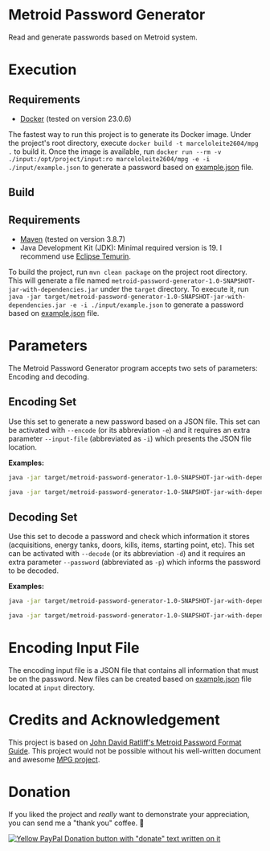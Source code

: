 # Metroid Password Generator

Read and generate passwords based on Metroid system.

# Execution

## Requirements

- [Docker][docker] (tested on version 23.0.6)

The fastest way to run this project is to generate its Docker image. Under the project's root directory, execute `docker build -t marceloleite2604/mpg .` to build it. Once the image is available, run `docker run --rm -v ./input:/opt/project/input:ro marceloleite2604/mpg -e -i ./input/example.json` to generate a password based on [example.json][example-json] file.

## Build

## Requirements

- [Maven][maven] (tested on version 3.8.7)
- Java Development Kit (JDK): Minimal required version is 19. I recommend use [Eclipse Temurin][eclipse-temurin].

To build the project, run `mvn clean package` on the project root directory. This will generate a file named `metroid-password-generator-1.0-SNAPSHOT-jar-with-dependencies.jar` under the `target` directory. To execute it, run `java -jar target/metroid-password-generator-1.0-SNAPSHOT-jar-with-dependencies.jar -e -i ./input/example.json` to generate a password based on [example.json][example-json] file.

# Parameters

The Metroid Password Generator program accepts two sets of parameters: Encoding and decoding.

## Encoding Set

Use this set to generate a new password based on a JSON file. This set can be activated with `--encode` (or its abbreviation `-e`) and it requires an extra parameter `--input-file` (abbreviated as `-i`) which presents the JSON file location.

**Examples:**
```bash
java -jar target/metroid-password-generator-1.0-SNAPSHOT-jar-with-dependencies.jar --encode --input-file ./input/tourian-without-varia-suit.json
```

```bash
java -jar target/metroid-password-generator-1.0-SNAPSHOT-jar-with-dependencies.jar -e -i ./input/brinstar-all-missile-containers.json
```

## Decoding Set

Use this set to decode a password and check which information it stores (acquisitions, energy tanks, doors, kills, items, starting point, etc). This set can be activated with `--decode` (or its abbreviation `-d`) and it requires an extra parameter `--password` (abbreviated as `-p`) which informs the password to be decoded.

**Examples:**

```bash
java -jar target/metroid-password-generator-1.0-SNAPSHOT-jar-with-dependencies.jar --decode --password "-----u F1t--v ----?7 ---scA"
```

```bash
java -jar target/metroid-password-generator-1.0-SNAPSHOT-jar-with-dependencies.jar -d -p "-----u F1t--v ----?7 ---scA"
```

# Encoding Input File

The encoding input file is a JSON file that contains all information that must be on the password. New files can be created based on [example.json][example-json] file located at `input` directory.

# Credits and Acknowledgement
This project is based on [John David Ratliff's Metroid Password Format Guide][metroid-password-format-guide]. This project would not be possible without his well-written document and awesome [MPG project][jdr-mpg-project].

# Donation

If you liked the project and *really* want to demonstrate your appreciation, you can send me a "thank you" coffee. 🙂

[![Yellow PayPal Donation button with "donate" text written on it](https://www.paypalobjects.com/en_US/i/btn/btn_donateCC_LG.gif)][paypal-donation]


[docker]: https://docs.docker.com/get-docker/
[eclipse-temurin]: https://adoptium.net/temurin/releases/
[example-json]: ./input/example.json
[jdr-mpg-project]: http://games.technoplaza.net/mpg/
[maven]: https://maven.apache.org/download.cgi
[metroid-password-format-guide]: https://games.technoplaza.net/mpg/password.txt
[paypal-donation]: https://www.paypal.com/donate/?hosted_button_id=C6LPXWCHGRUVQ